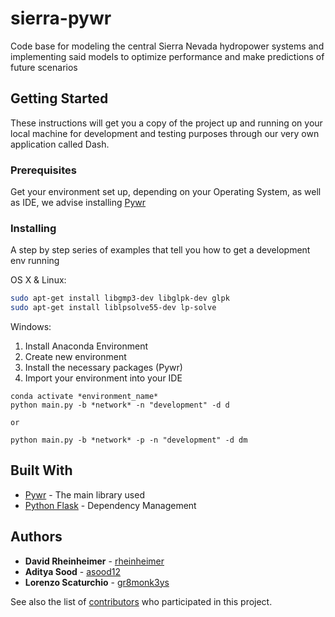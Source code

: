 # sierra-pywr

Code base for modeling the central Sierra Nevada hydropower systems and implementing said models to optimize performance and 
make predictions of future scenarios

## Getting Started

These instructions will get you a copy of the project up and running on your local machine for development and testing purposes 
through our very own application called Dash.

### Prerequisites

Get your environment set up, depending on your Operating System, as well as IDE, we advise installing 
[Pywr](https://pywr.github.io/pywr-docs/master/index.html)


### Installing

A step by step series of examples that tell you how to get a development env running

OS X & Linux:

```sh
sudo apt-get install libgmp3-dev libglpk-dev glpk
sudo apt-get install liblpsolve55-dev lp-solve
```

Windows:

1. Install Anaconda Environment
2. Create new environment
3. Install the necessary packages (Pywr)
4. Import your environment into your IDE

```
conda activate *environment_name*
python main.py -b *network* -n "development" -d d

or

python main.py -b *network* -p -n "development" -d dm
```

## Built With

* [Pywr](https://pywr.github.io/pywr-docs/master/index.html) - The main library used
* [Python Flask](https://maven.apache.org/) - Dependency Management

## Authors

* **David Rheinheimer** - [rheinheimer](https://github.com/rheinheimer)
* **Aditya Sood** - [asood12](https://github.com/asood12)
* **Lorenzo Scaturchio** - [gr8monk3ys](https://gr8monk3ys)

See also the list of [contributors](https://github.com/vicelab/sierra-pywr/contributors) who participated in this project.

